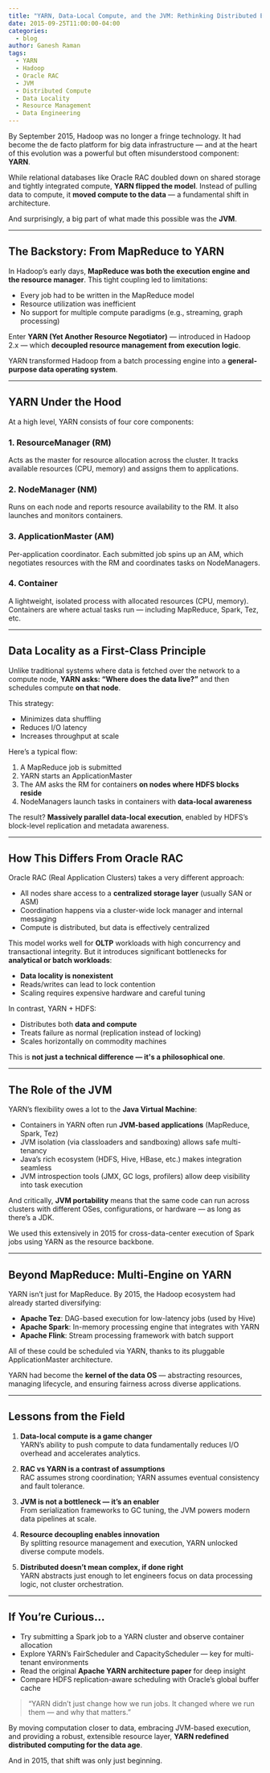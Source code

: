 ```yaml
---
title: "YARN, Data-Local Compute, and the JVM: Rethinking Distributed Execution Beyond Oracle RAC"
date: 2015-09-25T11:00:00-04:00
categories:
  - blog
author: Ganesh Raman
tags:
  - YARN
  - Hadoop
  - Oracle RAC
  - JVM
  - Distributed Compute
  - Data Locality
  - Resource Management
  - Data Engineering
---
```


By September 2015, Hadoop was no longer a fringe technology. It had become the de facto platform for big data infrastructure — and at the heart of this evolution was a powerful but often misunderstood component: **YARN**.

While relational databases like Oracle RAC doubled down on shared storage and tightly integrated compute, **YARN flipped the model**. Instead of pulling data to compute, it **moved compute to the data** — a fundamental shift in architecture.

And surprisingly, a big part of what made this possible was the **JVM**.

---

## The Backstory: From MapReduce to YARN

In Hadoop’s early days, **MapReduce was both the execution engine and the resource manager**. This tight coupling led to limitations:

- Every job had to be written in the MapReduce model
- Resource utilization was inefficient
- No support for multiple compute paradigms (e.g., streaming, graph processing)

Enter **YARN (Yet Another Resource Negotiator)** — introduced in Hadoop 2.x — which **decoupled resource management from execution logic**.

YARN transformed Hadoop from a batch processing engine into a **general-purpose data operating system**.

---

## YARN Under the Hood

At a high level, YARN consists of four core components:

### 1. **ResourceManager (RM)**
Acts as the master for resource allocation across the cluster. It tracks available resources (CPU, memory) and assigns them to applications.

### 2. **NodeManager (NM)**
Runs on each node and reports resource availability to the RM. It also launches and monitors containers.

### 3. **ApplicationMaster (AM)**
Per-application coordinator. Each submitted job spins up an AM, which negotiates resources with the RM and coordinates tasks on NodeManagers.

### 4. **Container**
A lightweight, isolated process with allocated resources (CPU, memory). Containers are where actual tasks run — including MapReduce, Spark, Tez, etc.

---

## Data Locality as a First-Class Principle

Unlike traditional systems where data is fetched over the network to a compute node, **YARN asks: “Where does the data live?”** and then schedules compute **on that node**.

This strategy:

- Minimizes data shuffling
- Reduces I/O latency
- Increases throughput at scale

Here’s a typical flow:

1. A MapReduce job is submitted
2. YARN starts an ApplicationMaster
3. The AM asks the RM for containers **on nodes where HDFS blocks reside**
4. NodeManagers launch tasks in containers with **data-local awareness**

The result? **Massively parallel data-local execution**, enabled by HDFS’s block-level replication and metadata awareness.

---

## How This Differs From Oracle RAC

Oracle RAC (Real Application Clusters) takes a very different approach:

- All nodes share access to a **centralized storage layer** (usually SAN or ASM)
- Coordination happens via a cluster-wide lock manager and internal messaging
- Compute is distributed, but data is effectively centralized

This model works well for **OLTP** workloads with high concurrency and transactional integrity. But it introduces significant bottlenecks for **analytical or batch workloads**:

- **Data locality is nonexistent**
- Reads/writes can lead to lock contention
- Scaling requires expensive hardware and careful tuning

In contrast, YARN + HDFS:

- Distributes both **data and compute**
- Treats failure as normal (replication instead of locking)
- Scales horizontally on commodity machines

This is **not just a technical difference — it's a philosophical one**.

---

## The Role of the JVM

YARN’s flexibility owes a lot to the **Java Virtual Machine**:

- Containers in YARN often run **JVM-based applications** (MapReduce, Spark, Tez)
- JVM isolation (via classloaders and sandboxing) allows safe multi-tenancy
- Java’s rich ecosystem (HDFS, Hive, HBase, etc.) makes integration seamless
- JVM introspection tools (JMX, GC logs, profilers) allow deep visibility into task execution

And critically, **JVM portability** means that the same code can run across clusters with different OSes, configurations, or hardware — as long as there’s a JDK.

We used this extensively in 2015 for cross-data-center execution of Spark jobs using YARN as the resource backbone.

---

## Beyond MapReduce: Multi-Engine on YARN

YARN isn’t just for MapReduce. By 2015, the Hadoop ecosystem had already started diversifying:

- **Apache Tez**: DAG-based execution for low-latency jobs (used by Hive)
- **Apache Spark**: In-memory processing engine that integrates with YARN
- **Apache Flink**: Stream processing framework with batch support

All of these could be scheduled via YARN, thanks to its pluggable ApplicationMaster architecture.

YARN had become the **kernel of the data OS** — abstracting resources, managing lifecycle, and ensuring fairness across diverse applications.

---

## Lessons from the Field

1. **Data-local compute is a game changer**  
   YARN’s ability to push compute to data fundamentally reduces I/O overhead and accelerates analytics.

2. **RAC vs YARN is a contrast of assumptions**  
   RAC assumes strong coordination; YARN assumes eventual consistency and fault tolerance.

3. **JVM is not a bottleneck — it’s an enabler**  
   From serialization frameworks to GC tuning, the JVM powers modern data pipelines at scale.

4. **Resource decoupling enables innovation**  
   By splitting resource management and execution, YARN unlocked diverse compute models.

5. **Distributed doesn’t mean complex, if done right**  
   YARN abstracts just enough to let engineers focus on data processing logic, not cluster orchestration.

---

## If You’re Curious…

- Try submitting a Spark job to a YARN cluster and observe container allocation
- Explore YARN’s FairScheduler and CapacityScheduler — key for multi-tenant environments
- Read the original **Apache YARN architecture paper** for deep insight
- Compare HDFS replication-aware scheduling with Oracle’s global buffer cache

> “YARN didn’t just change how we run jobs. It changed where we run them — and why that matters.”

By moving computation closer to data, embracing JVM-based execution, and providing a robust, extensible resource layer, **YARN redefined distributed computing for the data age**.

And in 2015, that shift was only just beginning.

